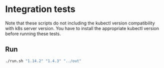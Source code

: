 # Integration tests

Note that these scripts do not including the kubectl version compatibility with k8s server version.
You have to install the appropriate kubectl version before running these tests.

## Run
```bash
./run.sh "1.14.2" "1.4.3" "../out"
```